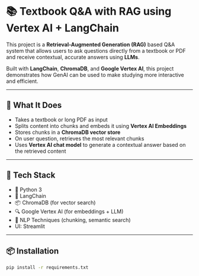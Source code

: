 # 📚 Textbook Q&A with RAG using Vertex AI + LangChain

This project is a **Retrieval-Augmented Generation (RAG)** based Q&A system that allows users to ask questions directly from a textbook or PDF and receive contextual, accurate answers using **LLMs**.

Built with **LangChain**, **ChromaDB**, and **Google Vertex AI**, this project demonstrates how GenAI can be used to make studying more interactive and efficient.

---

## 🧠 What It Does

- Takes a textbook or long PDF as input
- Splits content into chunks and embeds it using **Vertex AI Embeddings**
- Stores chunks in a **ChromaDB vector store**
- On user question, retrieves the most relevant chunks
- Uses **Vertex AI chat model** to generate a contextual answer based on the retrieved content

---

## 🚀 Tech Stack

- 🐍 Python 3
- 🦜 LangChain
- 📦 ChromaDB (for vector search)
- 🔍 Google Vertex AI (for embeddings + LLM)
- 🧠 NLP Techniques (chunking, semantic search)
-  UI: Streamlit 

---

## 📦 Installation

```bash
pip install -r requirements.txt
